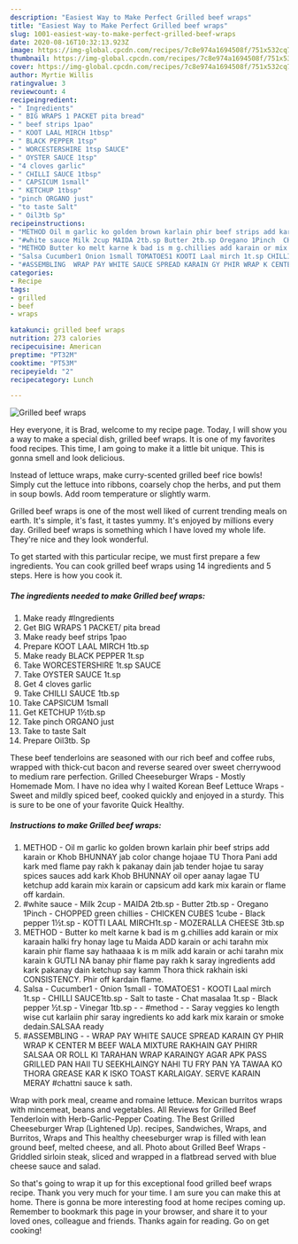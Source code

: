 ```yaml
---
description: "Easiest Way to Make Perfect Grilled beef wraps"
title: "Easiest Way to Make Perfect Grilled beef wraps"
slug: 1001-easiest-way-to-make-perfect-grilled-beef-wraps
date: 2020-08-16T10:32:13.923Z
image: https://img-global.cpcdn.com/recipes/7c8e974a1694508f/751x532cq70/grilled-beef-wraps-recipe-main-photo.jpg
thumbnail: https://img-global.cpcdn.com/recipes/7c8e974a1694508f/751x532cq70/grilled-beef-wraps-recipe-main-photo.jpg
cover: https://img-global.cpcdn.com/recipes/7c8e974a1694508f/751x532cq70/grilled-beef-wraps-recipe-main-photo.jpg
author: Myrtie Willis
ratingvalue: 3
reviewcount: 4
recipeingredient:
- " Ingredients"
- " BIG WRAPS 1 PACKET pita bread"
- " beef strips 1pao"
- " KOOT LAAL MIRCH 1tbsp"
- " BLACK PEPPER 1tsp"
- " WORCESTERSHIRE 1tsp SAUCE"
- " OYSTER SAUCE 1tsp"
- "4 cloves garlic"
- " CHILLI SAUCE 1tbsp"
- " CAPSICUM 1small"
- " KETCHUP 1tbsp"
- "pinch ORGANO just"
- "to taste Salt"
- " Oil3tb Sp"
recipeinstructions:
- "METHOD Oil m garlic ko golden brown karlain phir beef strips add karain or Khob BHUNNAY jab color change hojaae TU Thora Pani add kark med flame pay rakh k pakanay dain jab tender hojae tu saray spices sauces add kark Khob BHUNNAY oil oper aanay lagae TU ketchup add karain mix karain or capsicum add kark mix karain or flame off kardain."
- "#white sauce Milk 2cup MAIDA 2tb.sp Butter 2tb.sp Oregano 1Pinch  CHOPPED green chillies CHICKEN CUBES 1cube Black pepper 1½t.sp KOTTI LAAL MIRCH1t.sp MOZERALLA CHEESE 3tb.sp"
- "METHOD Butter ko melt karne k bad is m g.chillies add karain or mix karaain halki fry honay lage tu Maida ADD karain or achi tarahn mix karain phir flame say hathaaaa k is m milk add karain or achi tarahn mix karain k GUTLI NA banay phir flame pay rakh k saray ingredients add kark pakanay dain ketchup say kamm Thora thick rakhain iski CONSISTENCY. Phir off kardain flame."
- "Salsa Cucumber1 Onion 1small TOMATOES1 KOOTI Laal mirch 1t.sp CHILLI SAUCE1tb.sp Salt to taste Chat masalaa 1t.sp Black pepper ½t.sp Vinegar 1tb.sp  #method  Saray veggies ko length wise cut karlaiin phir saray ingredients ko add kark mix karain or smoke dedain.SALSAA ready"
- "#ASSEMBLING  WRAP PAY WHITE SAUCE SPREAD KARAIN GY PHIR WRAP K CENTER M BEEF WALA MIXTURE RAKHAIN GAY PHIRR SALSAA OR ROLL KI TARAHAN WRAP KARAINGY AGAR APK PASS GRILLED PAN HAII TU SEEKHLAINGY NAHI TU FRY PAN YA TAWAA KO THORA GREASE KAR K ISKO TOAST KARLAIGAY. SERVE KARAIN MERAY #chattni sauce k sath."
categories:
- Recipe
tags:
- grilled
- beef
- wraps

katakunci: grilled beef wraps 
nutrition: 273 calories
recipecuisine: American
preptime: "PT32M"
cooktime: "PT53M"
recipeyield: "2"
recipecategory: Lunch

---
```



![Grilled beef wraps](https://img-global.cpcdn.com/recipes/7c8e974a1694508f/751x532cq70/grilled-beef-wraps-recipe-main-photo.jpg)

Hey everyone, it is Brad, welcome to my recipe page. Today, I will show you a way to make a special dish, grilled beef wraps. It is one of my favorites food recipes. This time, I am going to make it a little bit unique. This is gonna smell and look delicious.

Instead of lettuce wraps, make curry-scented grilled beef rice bowls! Simply cut the lettuce into ribbons, coarsely chop the herbs, and put them in soup bowls. Add room temperature or slightly warm.

Grilled beef wraps is one of the most well liked of current trending meals on earth. It's simple, it's fast, it tastes yummy. It's enjoyed by millions every day. Grilled beef wraps is something which I have loved my whole life. They're nice and they look wonderful.


To get started with this particular recipe, we must first prepare a few ingredients. You can cook grilled beef wraps using 14 ingredients and 5 steps. Here is how you cook it.

<!--inarticleads1-->

##### The ingredients needed to make Grilled beef wraps:

1. Make ready  #Ingredients
1. Get  BIG WRAPS 1 PACKET/ pita bread
1. Make ready  beef strips 1pao
1. Prepare  KOOT LAAL MIRCH 1tb.sp
1. Make ready  BLACK PEPPER 1t.sp
1. Take  WORCESTERSHIRE 1t.sp SAUCE
1. Take  OYSTER SAUCE 1t.sp
1. Get 4 cloves garlic
1. Take  CHILLI SAUCE 1tb.sp
1. Take  CAPSICUM 1small
1. Get  KETCHUP 1½tb.sp
1. Take pinch ORGANO just
1. Take to taste Salt
1. Prepare  Oil3tb. Sp


These beef tenderloins are seasoned with our rich beef and coffee rubs, wrapped with thick-cut bacon and reverse seared over sweet cherrywood to medium rare perfection. Grilled Cheeseburger Wraps - Mostly Homemade Mom. I have no idea why I waited Korean Beef Lettuce Wraps - Sweet and mildly spiced beef, cooked quickly and enjoyed in a sturdy. This is sure to be one of your favorite Quick Healthy. 

<!--inarticleads2-->

##### Instructions to make Grilled beef wraps:

1. METHOD - Oil m garlic ko golden brown karlain phir beef strips add karain or Khob BHUNNAY jab color change hojaae TU Thora Pani add kark med flame pay rakh k pakanay dain jab tender hojae tu saray spices sauces add kark Khob BHUNNAY oil oper aanay lagae TU ketchup add karain mix karain or capsicum add kark mix karain or flame off kardain.
1. #white sauce - Milk 2cup - MAIDA 2tb.sp - Butter 2tb.sp - Oregano 1Pinch  - CHOPPED green chillies - CHICKEN CUBES 1cube - Black pepper 1½t.sp - KOTTI LAAL MIRCH1t.sp - MOZERALLA CHEESE 3tb.sp
1. METHOD - Butter ko melt karne k bad is m g.chillies add karain or mix karaain halki fry honay lage tu Maida ADD karain or achi tarahn mix karain phir flame say hathaaaa k is m milk add karain or achi tarahn mix karain k GUTLI NA banay phir flame pay rakh k saray ingredients add kark pakanay dain ketchup say kamm Thora thick rakhain iski CONSISTENCY. Phir off kardain flame.
1. Salsa - Cucumber1 - Onion 1small - TOMATOES1 - KOOTI Laal mirch 1t.sp - CHILLI SAUCE1tb.sp - Salt to taste - Chat masalaa 1t.sp - Black pepper ½t.sp - Vinegar 1tb.sp -  - #method -  - Saray veggies ko length wise cut karlaiin phir saray ingredients ko add kark mix karain or smoke dedain.SALSAA ready
1. #ASSEMBLING -  - WRAP PAY WHITE SAUCE SPREAD KARAIN GY PHIR WRAP K CENTER M BEEF WALA MIXTURE RAKHAIN GAY PHIRR SALSAA OR ROLL KI TARAHAN WRAP KARAINGY AGAR APK PASS GRILLED PAN HAII TU SEEKHLAINGY NAHI TU FRY PAN YA TAWAA KO THORA GREASE KAR K ISKO TOAST KARLAIGAY. SERVE KARAIN MERAY #chattni sauce k sath.


Wrap with pork meal, creame and romaine lettuce. Mexican burritos wraps with mincemeat, beans and vegetables. All Reviews for Grilled Beef Tenderloin with Herb-Garlic-Pepper Coating. The Best Grilled Cheeseburger Wrap (Lightened Up). recipes, Sandwiches, Wraps, and Burritos, Wraps and This healthy cheeseburger wrap is filled with lean ground beef, melted cheese, and all. Photo about Grilled Beef Wraps - Griddled sirloin steak, sliced and wrapped in a flatbread served with blue cheese sauce and salad. 

So that's going to wrap it up for this exceptional food grilled beef wraps recipe. Thank you very much for your time. I am sure you can make this at home. There is gonna be more interesting food at home recipes coming up. Remember to bookmark this page in your browser, and share it to your loved ones, colleague and friends. Thanks again for reading. Go on get cooking!
